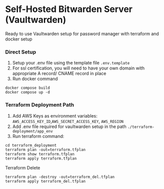# Self-Hosted Bitwarden Server (Vaultwarden) 
Ready to use Vaultwarden setup for password manager with terraform and docker setup


### Direct Setup 
1. Setup your .env file using the template file ```.env.template``` 
2. For ssl certification, you will need to have your own domain with appropriate A record/ CNAME record in place
3. Run docker command

```
docker compose build
docker compose up -d
```

### Terraform Deployment Path

1. Add AWS Keys as environment variables: ```AWS_ACCESS_KEY_ID```,```AWS_SECRET_ACCESS_KEY```, ```AWS_REGION```
2. Add .env file required for vaultwarden setup in the path ```./terraform-deployment/app_env``` 
3. Run terraform command:

```
cd terraform_deployment
terraform plan -out=terraform.tfplan
terraform show terraform.tfplan
terraform apply terraform.tfplan
```

Terraform Delete
```
terraform plan -destroy -out=terraform_del.tfplan
terraform apply terraform_del.tfplan
```
